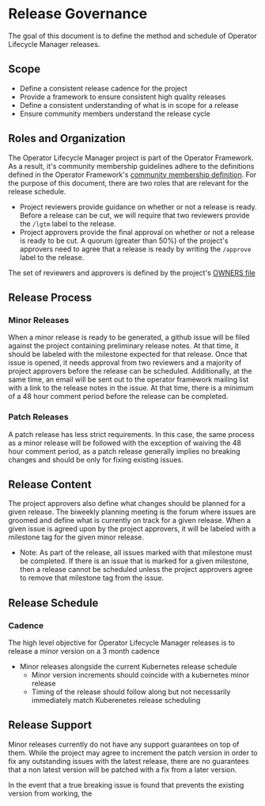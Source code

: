 # Release Governance

The goal of this document is to define the method and schedule of Operator Lifecycle Manager releases.

## Scope

- Define a consistent release cadence for the project
- Provide a framework to ensure consistent high quality releases
- Define a consistent understanding of what is in scope for a release
- Ensure community members understand the release cycle

## Roles and Organization

The Operator Lifecycle Manager project is part of the Operator Framework. As a result, it's community membership guidelines adhere to the definitions defined in the Operator Framework's [community membership definition](https://github.com/operator-framework/community/blob/master/community-membership.md). For the purpose of this document, there are two roles that are relevant for the release schedule.

- Project reviewers provide guidance on whether or not a release is ready. Before a release can be cut, we will require that two reviewers provide the `/lgtm` label to the release.
- Project approvers provide the final approval on whether or not a release is ready to be cut. A quorum (greater than 50%) of the project's approvers need to agree that a release is ready by writing the `/approve` label to the release.

The set of reviewers and approvers is defined by the project's [OWNERS file](https://github.com/operator-framework/operator-lifecycle-manager/blob/master/OWNERS)

## Release Process

### Minor Releases
When a minor release is ready to be generated, a github issue will be filed against the project containing preliminary release notes. At that time, it should be labeled with the milestone expected for that release. Once that issue is opened, it needs approval from two reviewers and a majority of project approvers before the release can be scheduled. Additionally, at the same time, an email will be sent out to the operator framework mailing list with a link to the release notes in the issue. At that time, there is a minimum of a 48 hour comment period before the release can be completed.

### Patch Releases
A patch release has less strict requirements. In this case, the same process as a minor release will be followed with the exception of waiving the 48 hour comment period, as a patch release generally implies no breaking changes and should be only for fixing existing issues.

## Release Content
The project approvers also define what changes should be planned for a given release. The biweekly planning meeting is the forum where issues are groomed and define what is currently on track for a given release. When a given issue is agreed upon by the project approvers, it will be labeled with a milestone tag for the given minor release.

- Note: As part of the release, all issues marked with that milestone must be completed. If there is an issue that is marked for a given milestone, then a release cannot be scheduled unless the project approvers agree to remove that milestone tag from the issue.

## Release Schedule

### Cadence
The high level objective for Operator Lifecycle Manager releases is to release a minor version on a 3 month cadence

- Minor releases alongside the current Kubernetes release schedule
  - Minor version increments should coincide with a kubernetes minor release
  - Timing of the release should follow along but not necessarily immediately match Kuberenetes release scheduling

## Release Support
Minor releases currently do not have any support guarantees on top of them. While the project may agree to increment the patch version in order to fix any outstanding issues with the latest release, there are no guarantees that a non latest version will be patched with a fix from a later version.

In the event that a true breaking issue is found that prevents the existing version from working, the 
